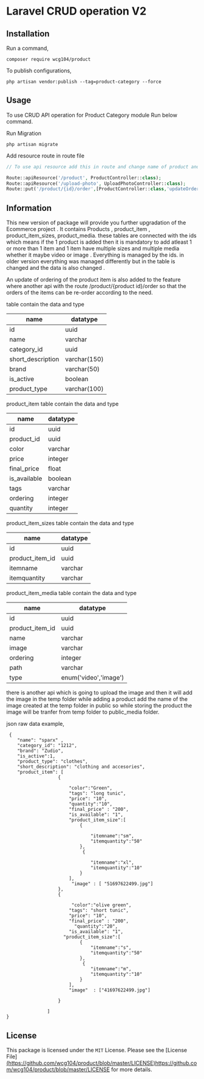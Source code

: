 
Laravel CRUD operation V2
======


Installation
-----

Run a command,

```
composer require wcg104/product 
```
To publish configurations,

```
php artisan vendor:publish --tag=product-category --force
```



Usage
-----
To use CRUD API operation for Product Category module Run below command.

Run Migration
```
php artisan migrate
```
Add resource route in route file
```php
// To use api resource add this in route and change name of product and category according to your requirement

Route::apiResource('/product', ProductController::class);
Route::apiResource('/upload-photo', UploadPhotoController::class);
Route::put('/product/{id}/order',[ProductController::class,'updateOrder']); 

```


Information
-----
This new version of package will provide you further upgradation of the Ecommerce project . It contains Products , product_item , product_item_sizes, product_media.
these tables are connected with the ids which means if the  1 product is added then it is mandatory to add  atleast 1 or more than 1 item and 1 item have multiple sizes and multiple media whether it maybe video or image . Everything is managed by the ids. in older version everything was managed differently but in the table is changed and the data is also changed . 

An update of ordering of the product item is also added to the feature where  another api with the route /product/{product id}/order so that the orders of the items can be re-order according to the need. 


table contain the data and type 

 | name | datatype | 
| --------------- | --------------- | 
| id | uuid |
| name | varchar |
| category_id | uuid | 
| short_description | varchar(150) | 
| brand | varchar(50)  | 
| is_active | boolean  | 
| product_type | varchar(100)  | 

 product_item table contain the data and type 

 | name | datatype | 
| --------------- | --------------- | 
| id | uuid |
| product_id | uuid |
| color | varchar | 
| price | integer | 
| final_price | float  | 
| is_available |  boolean  | 
| tags | varchar | 
| ordering | integer  | 
| quantity | integer  | 

 product_item_sizes table contain the data and type 

 | name | datatype | 
| --------------- | --------------- | 
| id | uuid |
| product_item_id | uuid |
| itemname | varchar | 
| itemquantity | varchar | 

product_item_media table contain the data and type 

 | name | datatype | 
| --------------- | --------------- | 
| id | uuid |
| product_item_id | uuid |
| name | varchar | 
| image | varchar | 
| ordering | integer | 
| path | varchar | 
| type | enum('video','image') | 

there is another api which is going to upload the image and then it will add the image in the temp folder while adding a product add the name of the image created at the temp folder in public so while storing the product the image will be tranfer from temp folder to public_media folder.

json raw data example,

```
 {
    "name": "sparx" ,
    "category_id": "1212",
    "brand": "Zudio",
    "is_active":1,
    "product_type": "clothes",
    "short_description": "clothing and accesories",
    "product_item": [
                   {
                       
                       "color":"Green",  
                       "tags": "long tunic",
                       "price": "10",
                       "quantity":"10",
                       "final_price" : "200",
                       "is_available": "1",
                       "product_item_size":[
                           {
                             
                               "itemname":"sm",
                               "itemquantity":"50"  
                           },
                            {
                              
                               "itemname":"xl",
                               "itemquantity":"10"
                           }
                       ],
                        "image" : [ "51697622499.jpg"]  
                   },
                   {
                       
                        "color":"olive green",
                       "tags": "short tunic",
                       "price": "10",
                       "final_price" : "200",
                         "quantity":"20",
                       "is_available": "1",
                     "product_item_size":[
                           {
                               "itemname":"s",
                               "itemquantity":"50"
                           },
                            {
                               "itemname":"m",
                               "itemquantity":"10"
                           }
                       ],
                       "image"  : ["41697622499.jpg"]
                      
                   }
                  
               ]
}
```


License
-----
This package is licensed under the `MIT` License. Please see the [License File][(https://github.com/wcg104/product/blob/master/LICENSE)](https://github.com/wcg104/product/blob/master/LICENSE)https://github.com/wcg104/product/blob/master/LICENSE for more details.
